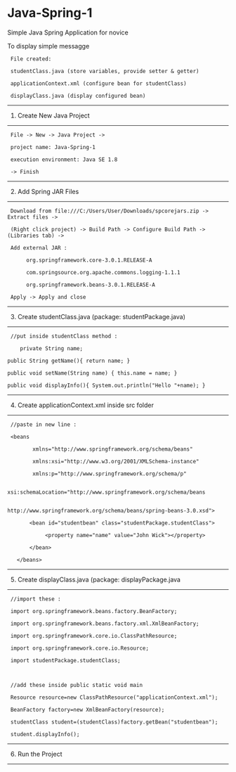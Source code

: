 # Java-Spring-1

Simple Java Spring Application for novice

To display simple messagge

     File created:
     
     studentClass.java (store variables, provide setter & getter)
     
     applicationContext.xml (configure bean for studentClass)
     
     displayClass.java (display configured bean)   
     

---------------------------
1. Create New Java Project
---------------------------

     File -> New -> Java Project ->
     
     project name: Java-Spring-1
     
     execution environment: Java SE 1.8
     
     -> Finish

------------------------
2. Add Spring JAR Files
------------------------

     Download from file:///C:/Users/User/Downloads/spcorejars.zip -> Extract files ->
     
     (Right click project) -> Build Path -> Configure Build Path -> (Libraries tab) ->
     
     Add external JAR :
     
          org.springframework.core-3.0.1.RELEASE-A
          
          com.springsource.org.apache.commons.logging-1.1.1
          
          org.springframework.beans-3.0.1.RELEASE-A
          
     Apply -> Apply and close
     
----------------------------------------------------------
3. Create studentClass.java (package: studentPackage.java)
----------------------------------------------------------
     
     //put inside studentClass method :
     
        private String name;  
	  
	public String getName(){ return name; } 
	  
	public void setName(String name) { this.name = name; }  
	  
	public void displayInfo(){ System.out.println("Hello "+name); }  
	
--------------------------------------------------
4. Create applicationContext.xml inside src folder
--------------------------------------------------

     //paste in new line :
        
     <beans  
	
            xmlns="http://www.springframework.org/schema/beans"  
	    
            xmlns:xsi="http://www.w3.org/2001/XMLSchema-instance"  
	    
            xmlns:p="http://www.springframework.org/schema/p"  
	    
            xsi:schemaLocation="http://www.springframework.org/schema/beans  
	    
                                http://www.springframework.org/schema/beans/spring-beans-3.0.xsd">  
  
           <bean id="studentbean" class="studentPackage.studentClass">  
	   
                <property name="name" value="John Wick"></property>  
		
           </bean>  
  
       </beans>  
     
----------------------------------------------------------
5. Create displayClass.java (package: displayPackage.java
----------------------------------------------------------

     //import these :
     
     import org.springframework.beans.factory.BeanFactory;  
     
     import org.springframework.beans.factory.xml.XmlBeanFactory;  
     
     import org.springframework.core.io.ClassPathResource;  
     
     import org.springframework.core.io.Resource;  

     import studentPackage.studentClass;
     


     //add these inside public static void main
     
     Resource resource=new ClassPathResource("applicationContext.xml");  
     
     BeanFactory factory=new XmlBeanFactory(resource);  
	      
     studentClass student=(studentClass)factory.getBean("studentbean"); 
     
     student.displayInfo(); 
     
------------------
6. Run the Project
------------------

